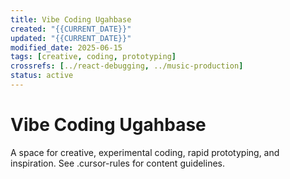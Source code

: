 ```yaml
---
title: Vibe Coding Ugahbase
created: "{{CURRENT_DATE}}"
updated: "{{CURRENT_DATE}}"
modified_date: 2025-06-15
tags: [creative, coding, prototyping]
crossrefs: [../react-debugging, ../music-production]
status: active
---
```


# Vibe Coding Ugahbase

A space for creative, experimental coding, rapid prototyping, and inspiration. See .cursor-rules for content guidelines. 